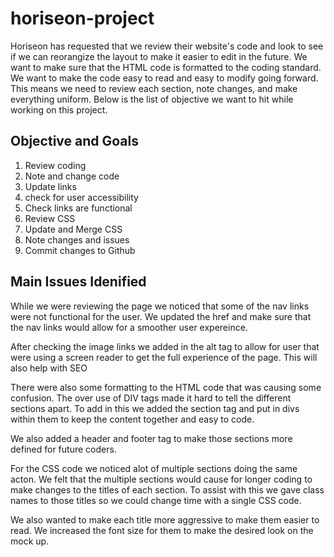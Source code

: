 # horiseon-project

<p>
  Horiseon has requested that we review their website's code and look to see if we can reorangize the layout to make it easier to edit in the future. We want to make sure that   
  the HTML code is formatted to the coding standard. We want to make the code easy to read and easy to modify going forward. This means we need to review each section, note changes,  
  and make everything uniform. Below is the list of objective we want to hit while working on this project. 
</p>

<h2>Objective and Goals</h2>
<ol>
  <li>Review coding</li>
  <li>Note and change code</li>
  <li>Update links</li>
  <li>check for user accessibility</li>
  <li>Check links are functional</li>
  <li>Review CSS</li>
  <li>Update and Merge CSS</li>
  <li>Note changes and issues</li>
  <li>Commit changes to Github</li>
</ol>

<h2>Main Issues Idenified</h2>

<p>While we were reviewing the page we noticed that some of the nav links were not functional for the user. We updated the href and make sure that the nav links would allow for a smoother user expereince. <br  />
  
  After checking the image links we added in the alt tag to allow for user that were using a screen reader to get the full experience of the page. This will also help with SEO <br  />
  
  There were also some formatting to the HTML code that was causing some confusion. The over use of DIV tags made it hard to tell the different sections apart. To add in this we added the section tag and put in divs within them to keep the content together and easy to code. 
  
  We also added a header and footer tag to make those sections more defined for future coders. 
  
  For the CSS code we noticed alot of multiple sections doing the same acton. We felt that the multiple sections would cause for longer coding to make changes to the titles of each section. To assist with this we gave class names to those titles so we could change time with a single CSS code. 
  
  We also wanted to make each title more aggressive to make them easier to read. We increased the font size for them to make the desired look on the mock up. 
  
